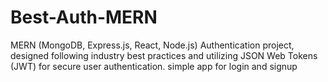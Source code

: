 # Best-Auth-MERN
 MERN (MongoDB, Express.js, React, Node.js) Authentication project, designed following industry best practices and utilizing JSON Web Tokens (JWT) for secure user authentication.
 simple app for login and signup
 

